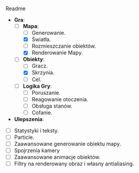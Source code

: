 ﻿Readme

- **Gra**:
    - [ ] **Mapa**:
        - [ ] Generowanie.
        - [x] Światła.
        - [ ] Rozmieszczanie obiektów.
        - [x] Renderowanie Mapy.
    - [ ] **Obiekty**:
        - [ ] Gracz.
        - [x] Skrzynia.
        - [ ] Cel.
    - [ ] **Logika Gry**:
        - [ ] Poruszanie.
        - [ ] Reagowanie otoczenia.
        - [ ] Obsługa stanów.
        - [ ] Cofanie.
- **Ulepszenia**:
- [ ] Statystyki i teksty.
- [ ] Particle.
- [ ] Zaawansowane generowanie obiektu mapy.
- [ ] Spojrzenia kamery
- [ ] Zaawansowane animacje obiektów.
- [ ] Filtry na renderowany obraz i własny antialiasing.